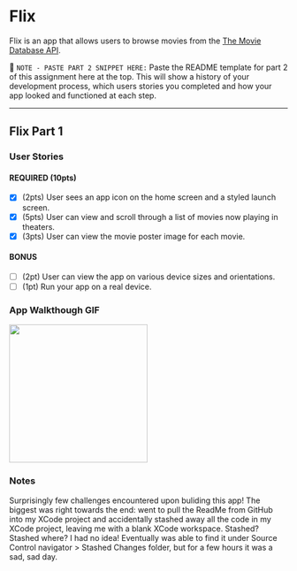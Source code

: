 # Flix

Flix is an app that allows users to browse movies from the [The Movie Database API](http://docs.themoviedb.apiary.io/#).

📝 `NOTE - PASTE PART 2 SNIPPET HERE:` Paste the README template for part 2 of this assignment here at the top. This will show a history of your development process, which users stories you completed and how your app looked and functioned at each step.

---

## Flix Part 1

### User Stories
#### REQUIRED (10pts)
- [x] (2pts) User sees an app icon on the home screen and a styled launch screen.
- [x] (5pts) User can view and scroll through a list of movies now playing in theaters.
- [x] (3pts) User can view the movie poster image for each movie.

#### BONUS
- [ ] (2pt) User can view the app on various device sizes and orientations.
- [ ] (1pt) Run your app on a real device.

### App Walkthough GIF
<img src="https://media.giphy.com/media/JoV6olbNhUKO0DGcox/giphy.gif" width=250><br>

### Notes
Surprisingly few challenges encountered upon buliding this app! The biggest was right towards the end: went to pull the ReadMe from GitHub into my XCode project and accidentally stashed away all the code in my XCode project, leaving me with a blank XCode workspace. Stashed? Stashed where? I had no idea! Eventually was able to find it under Source Control navigator > Stashed Changes folder, but for a few hours it was a sad, sad day.
